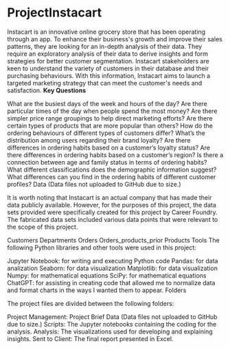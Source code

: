 # ProjectInstacart
Instacart is an innovative online grocery store that has been operating through an app. To enhance their business's growth and improve their sales patterns, they are looking for an in-depth analysis of their data. They require an exploratory analysis of their data to derive insights and form strategies for better customer segmentation. Instacart stakeholders are keen to understand the variety of customers in their database and their purchasing behaviours. With this information, Instacart aims to launch a targeted marketing strategy that can meet the customer's needs and satisfaction.
**Key Questions**

What are the busiest days of the week and hours of the day?
Are there particular times of the day when people spend the most money?
Are there simpler price range groupings to help direct marketing efforts?
Are there certain types of products that are more popular than others?
How do the ordering behaviours of different types of customers differ?
What’s the distribution among users regarding
 their brand loyalty?
Are there differences in ordering habits based on a customer’s loyalty status?
Are there differences in ordering habits based on a customer’s region?
Is there a connection between age and family status in terms of ordering habits?
What different classifications does the demographic information suggest?
What differences can you find in the ordering habits of different customer profiles?
Data
(Data files not uploaded to GitHub due to size.)

It is worth noting that Instacart is an actual company that has made their data publicly available. However, for the purposes of this project, the data sets provided were specifically created for this project by Career Foundry. The fabricated data sets included various data points that were relevant to the scope of this project.

Customers
Departments
Orders
Orders_products_prior
Products
Tools
The following Python libraries and other tools were used in this project:

Jupyter Notebook: for writing and executing Python code
Pandas: for data analization
Seaborn: for data visualization
Matplotlib: for data visualization
Numpy: for mathematical equations
SciPy: for mathematical equations
ChatGPT: for assisting in creating code that allowed me to normalize data and format charts in the ways I wanted them to appear.
Folders

The project files are divided between the following folders:

Project Management: Project Brief
Data (Data files not uploaded to GitHub due to size.)
Scripts: The Jupyter notebooks containing the coding for the analysis.
Analysis: The visualizations used for developing and explaining insights.
Sent to Client: The final report presented in Excel.

